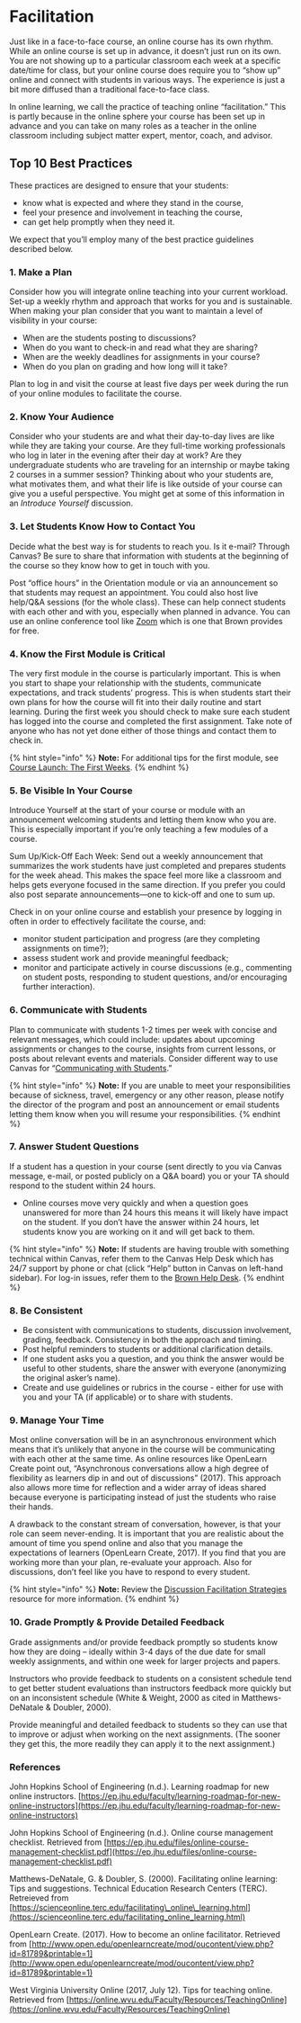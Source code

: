 # Facilitation

Just like in a face-to-face course, an online course has its own rhythm. While an online course is set up in advance, it doesn’t just run on its own. You are not showing up to a particular classroom each week at a specific date/time for class, but your online course does require you to “show up” online and connect with students in various ways. The experience is just a bit more diffused than a traditional face-to-face class.

In online learning, we call the practice of teaching online “facilitation.” This is partly because in the online sphere your course has been set up in advance and you can take on many roles as a teacher in the online classroom including subject matter expert, mentor, coach, and advisor.

## Top 10 Best Practices

These practices are designed to ensure that your students: 

* know what is expected and where they stand in the course,
* feel your presence and involvement in teaching the course, 
* can get help promptly when they need it.

We expect that you’ll employ many of the best practice guidelines described below.

### 1. Make a Plan

Consider how you will integrate online teaching into your current workload. Set-up a weekly rhythm and approach that works for you and is sustainable. When making your plan consider that you want to maintain a level of visibility in your course: 

* When are the students posting to discussions? 
* When do you want to check-in and read what they are sharing? 
* When are the weekly deadlines for assignments in your course? 
* When do you plan on grading and how long will it take?

Plan to log in and visit the course at least five days per week during the run of your online modules to facilitate the course.

### 2. Know Your Audience

Consider who your students are and what their day-to-day lives are like while they are taking your course. Are they full-time working professionals who log in later in the evening after their day at work? Are they undergraduate students who are traveling for an internship or maybe taking 2 courses in a summer session? Thinking about who your students are, what motivates them, and what their life is like outside of your course can give you a useful perspective. You might get at some of this information in an _Introduce Yourself_ discussion.

### 3. Let Students Know How to Contact You

Decide what the best way is for students to reach you. Is it e-mail? Through Canvas? Be sure to share that information with students at the beginning of the course so they know how to get in touch with you.  

Post “office hours” in the Orientation module or via an announcement so that students may request an appointment. You could also host live help/Q&A sessions \(for the whole class\). These can help connect students with each other and with you, especially when planned in advance. You can use an online conference tool like [Zoom](https://brown.zoom.us/) which is one that Brown provides for free.

### 4. Know the First Module is Critical

The very first module in the course is particularly important. This is when you start to shape your relationship with the students, communicate expectations, and track students’ progress. This is when students start their own plans for how the course will fit into their daily routine and start learning. During the first week you should check to make sure each student has logged into the course and completed the first assignment. Take note of anyone who has not yet done either of those things and contact them to check in. 

{% hint style="info" %}
**Note:** For additional tips for the first module, see [Course Launch: The First Weeks](https://app.gitbook.com/@brown-sps-online/s/facultyguide/~/edit/drafts/-LgSjMl16AqDnSZ4ZTs_/teaching-online/facilitation/course-launch).
{% endhint %}

### 5. Be Visible In Your Course

Introduce Yourself at the start of your course or module with an announcement welcoming students and letting them know who you are. This is especially important if you’re only teaching a few modules of a course.

Sum Up/Kick-Off Each Week: Send out a weekly announcement that summarizes the work students have just completed and prepares students for the week ahead. This makes the space feel more like a classroom and helps gets everyone focused in the same direction. If you prefer you could also post separate announcements—one to kick-off and one to sum up.

Check in on your online course and establish your presence by logging in often in order to effectively facilitate the course, and: 

* monitor student participation and progress \(are they completing assignments on time?\); 
* assess student work and provide meaningful feedback; 
* monitor and participate actively in course discussions \(e.g., commenting on student posts, responding to student questions, and/or encouraging further interaction\).

### 6. Communicate with Students

Plan to communicate with students 1-2 times per week with concise and relevant messages, which could include: updates about upcoming assignments or changes to the course, insights from current lessons, or posts about relevant events and materials. Consider different way to use Canvas for “[Communicating with Students](https://brown-sps-online.gitbook.io/facultyguide/working-in-canvas/communications).”

{% hint style="info" %}
**Note:** If you are unable to meet your responsibilities because of sickness, travel, emergency or any other reason, please notify the director of the program and post an announcement or email students letting them know when you will resume your responsibilities.
{% endhint %}

### 7. Answer Student Questions

If a student has a question in your course \(sent directly to you via Canvas message, e-mail, or posted publicly on a Q&A board\) you or your TA should respond to the student within 24 hours.

* Online courses move very quickly and when a question goes unanswered for more than 24 hours this means it will likely have impact on the student. If you don’t have the answer within 24 hours, let students know you are working on it and will get back to them.

{% hint style="info" %}
**Note:** If students are having trouble with something technical within Canvas, refer them to the Canvas Help Desk which has 24/7 support by phone or chat \(click “Help” button in Canvas on left-hand sidebar\). For log-in issues, refer them to the [Brown Help Desk](https://it.brown.edu/get-help).
{% endhint %}

### 8. Be Consistent

* Be consistent with communications to students, discussion involvement, grading, feedback. Consistency in both the approach and timing.
* Post helpful reminders to students or additional clarification details.
* If one student asks you a question, and you think the answer would be useful to other students, share the answer with everyone \(anonymizing the original asker’s name\).
* Create and use guidelines or rubrics in the course - either for use with you and your TA \(if applicable\) or to share with students.

### 9. Manage Your Time

Most online conversation will be in an asynchronous environment which means that it’s unlikely that anyone in the course will be communicating with each other at the same time. As online resources like OpenLearn Create point out, “Asynchronous conversations allow a high degree of flexibility as learners dip in and out of discussions” \(2017\). This approach also allows more time for reflection and a wider array of ideas shared because everyone is participating instead of just the students who raise their hands.

A drawback to the constant stream of conversation, however, is that your role can seem never-ending. It is important that you are realistic about the amount of time you spend online and also that you manage the expectations of learners \(OpenLearn Create, 2017\). If you find that you are working more than your plan, re-evaluate your approach. Also for discussions, don’t feel like you have to respond to every student. 

{% hint style="info" %}
**Note:** Review the [Discussion Facilitation Strategies](https://brown-sps-online.gitbook.io/facultyguide/teaching-online/discussion-facilitation) resource for more information.
{% endhint %}

### 10. Grade Promptly & Provide Detailed Feedback

Grade assignments and/or provide feedback promptly so students know how they are doing – ideally within 3-4 days of the due date for small weekly assignments, and within one week for larger projects and papers.

Instructors who provide feedback to students on a consistent schedule tend to get better student evaluations than instructors feedback more quickly but on an inconsistent schedule \(White & Weight, 2000 as cited in Matthews-DeNatale & Doubler, 2000\).

Provide meaningful and detailed feedback to students so they can use that to improve or adjust when working on the next assignments. \(The sooner they get this, the more readily they can apply it to the next assignment.\)

### References

John Hopkins School of Engineering \(n.d.\). Learning roadmap for new online instructors. [https://ep.jhu.edu/faculty/learning-roadmap-for-new-online-instructors](https://ep.jhu.edu/faculty/learning-roadmap-for-new-online-instructors)  

John Hopkins School of Engineering \(n.d.\). Online course management checklist. Retrieved from [https://ep.jhu.edu/files/online-course-management-checklist.pdf](https://ep.jhu.edu/files/online-course-management-checklist.pdf)

Matthews-DeNatale, G. & Doubler, S. \(2000\). Facilitating online learning: Tips and suggestions. Technical Education Research Centers \(TERC\). Retreieved from [https://scienceonline.terc.edu/facilitating\_online\_learning.html](https://scienceonline.terc.edu/facilitating_online_learning.html)

OpenLearn Create. \(2017\). How to become an online facilitator. Retrieved from [http://www.open.edu/openlearncreate/mod/oucontent/view.php?id=81789&printable=1](http://www.open.edu/openlearncreate/mod/oucontent/view.php?id=81789&printable=1)

West Virginia University Online \(2017, July 12\). Tips for teaching online. Retrieved from [https://online.wvu.edu/Faculty/Resources/TeachingOnline](https://online.wvu.edu/Faculty/Resources/TeachingOnline)  


